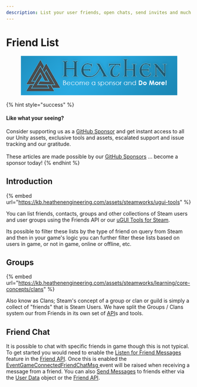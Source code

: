 ```yaml
---
description: List your user friends, open chats, send invites and much more!
---
```


# Friend List

<figure><img src="../../../../../.gitbook/assets/512x128 Sponsor Banner.png" alt="Become a sponsor and Do More"><figcaption></figcaption></figure>

{% hint style="success" %}
#### Like what your seeing?

Consider supporting us as a [GitHub Sponsor](../../../../../company/become-a-sponsor.md) and get instant access to all our Unity assets, exclusive tools and assets, escalated support and issue tracking and our gratitude.\
\
These articles are made possible by our [GitHub Sponsors](https://github.com/sponsors/heathen-engineering) ... become a sponsor today!
{% endhint %}

## Introduction

{% embed url="https://kb.heathenengineering.com/assets/steamworks/ugui-tools" %}

You can list friends, contacts, groups and other collections of Steam users and user groups using the Friends API or our [uGUI Tools for Steam](broken-reference).

Its possible to filter these lists by the type of friend on query from Steam and then in your game's logic you can further filter these lists based on users in game, or not in game, online or offline, etc.

## Groups

{% embed url="https://kb.heathenengineering.com/assets/steamworks/learning/core-concepts/clans" %}

Also know as Clans; Steam's concept of a group or clan or guild is simply a collect of "friends" that is Steam Users. We have split the Groups / Clans system our from Friends in its own set of [API](../../../api/clans.md)s and tools.

## Friend Chat

It is possible to chat with specific friends in game though this is not typical. To get started you would need to enable the [Listen for Friend Messages](../../../api/friends.md#setlistenforfriendsmessages) feature in the [Friend API](../../../api/friends.md). Once this is enabled the [EventGameConnectedFriendChatMsg ](../../../api/friends.md#game-connected-friend-chat-msg)event will be raised when receiving a message from a friend. You can also [Send Messages](../../../data-layer/user-data.md#sendmessage) to friends either via the [User Data](../../../data-layer/user-data.md) object or the [Friend API](../../../api/friends.md).
